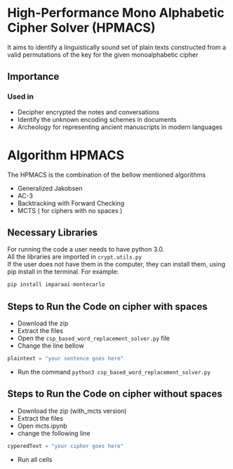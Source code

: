 #  High-Performance Mono Alphabetic Cipher Solver (HPMACS)

<p>It aims to identify a linguistically sound set of plain texts constructed from a valid permutations of the key for the given monoalphabetic cipher</p>

Importance
----------
### Used in
* Decipher encrypted the notes and conversations
* Identify the unknown encoding schemes in documents
* Archeology for representing ancient manuscripts in modern languages

# Algorithm HPMACS

<p>The HPMACS is the combination of the bellow mentioned algorithms</p>

* Generalized Jakobsen
* AC-3
* Backtracking with Forward Checking
* MCTS ( for ciphers with no spaces )

Necessary Libraries
-------------------
For running the code a user needs to have python 3.0. <br>
All the libraries are imported in ``crypt.utils.py`` <br>
If the user does not have them in the computer, they can install them, using pip install in the terminal. For example:

```python
pip install imparaai-montecarlo
```

Steps to Run the Code on cipher with spaces
-------------------
* Download the zip
* Extract the files
* Open the ``csp_based_word_replacement_solver.py`` file
* Change the line bellow

```python
plaintext = "your sentence goes here"
```

* Run the command ``python3 csp_based_word_replacement_solver.py``

Steps to Run the Code on cipher without spaces
-------------------
* Download the zip (with_mcts version)
* Extract the files
* Open mcts.ipynb
* change the following line

```python
cyperedText = "your cipher goes here"
```

* Run all cells



